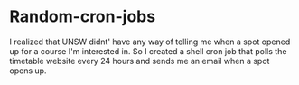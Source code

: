 # Random-cron-jobs

I realized that UNSW didnt' have any way of telling me when a spot opened up for a course I'm interested in. So I created a shell cron job that polls the timetable website every 24 hours and sends me an email when a spot opens up.
